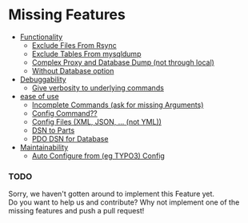 # Missing Features

- [Functionality](MissingFeatures.md#TODO)
  - [Exclude Files From Rsync](MissingFeatures.md#TODO)
  - [Exclude Tables From mysqldump](MissingFeatures.md#TODO)
  - [Complex Proxy and Database Dump (not through local)](MissingFeatures.md#TODO)
  - [Without Database option](MissingFeatures.md#TODO)
- [Debuggability](MissingFeatures.md#TODO)
  - [Give verbosity to underlying commands](MissingFeatures.md#TODO)
- [ease of use](MissingFeatures.md#TODO)
  - [Incomplete Commands (ask for missing Arguments)](MissingFeatures.md#TODO)
  - [Config Command??](MissingFeatures.md#TODO)
  - [Config Files (XML, JSON, ... (not YML))](MissingFeatures.md#TODO)
  - [DSN to Parts](MissingFeatures.md#TODO)
  - [PDO DSN for Database](MissingFeatures.md#TODO)
- [Maintainability](MissingFeatures.md#TODO)
  - [Auto Configure from (eg TYPO3) Config](MissingFeatures.md#TODO)

### TODO

Sorry, we haven't gotten around to implement this Feature yet.  
Do you want to help us and contribute? Why not implement one of the missing features and push a pull request!
